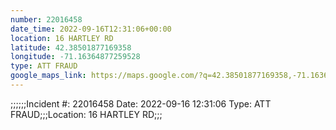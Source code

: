 ```yaml
---
number: 22016458
date_time: 2022-09-16T12:31:06+00:00
location: 16 HARTLEY RD
latitude: 42.38501877169358
longitude: -71.16364877259528
type: ATT FRAUD
google_maps_link: https://maps.google.com/?q=42.38501877169358,-71.16364877259528
---
```


;;;;;;Incident #: 22016458  Date: 2022-09-16 12:31:06   Type: ATT FRAUD;;;Location: 16 HARTLEY RD;;;
